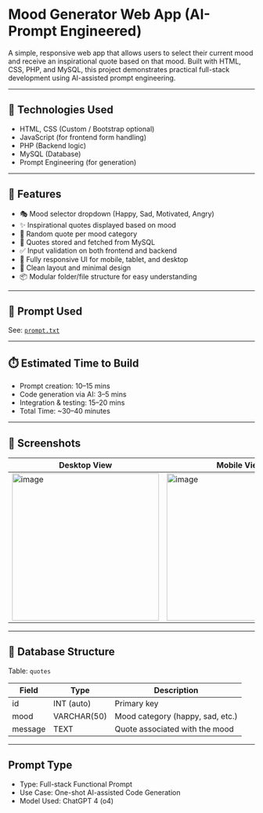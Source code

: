 # Mood Generator Web App (AI-Prompt Engineered)

A simple, responsive web app that allows users to select their current mood and receive an inspirational quote based on that mood. Built with HTML, CSS, PHP, and MySQL, this project demonstrates practical full-stack development using AI-assisted prompt engineering.

---

## 🔧 Technologies Used

- HTML, CSS (Custom / Bootstrap optional)
- JavaScript (for frontend form handling)
- PHP (Backend logic)
- MySQL (Database)
- Prompt Engineering (for generation)

---

## 🧪 Features

- 🎭 Mood selector dropdown (Happy, Sad, Motivated, Angry)
- ✨ Inspirational quotes displayed based on mood
- 🎲 Random quote per mood category
- 🧠 Quotes stored and fetched from MySQL
- ✅ Input validation on both frontend and backend
- 📱 Fully responsive UI for mobile, tablet, and desktop
- 🧼 Clean layout and minimal design
- 📦 Modular folder/file structure for easy understanding

---

## 🧠 Prompt Used

See: [`prompt.txt`](./prompt.txt)

---

## ⏱️ Estimated Time to Build

- Prompt creation: 10–15 mins  
- Code generation via AI: 3–5 mins  
- Integration & testing: 15–20 mins  
- Total Time: ~30–40 minutes

---

## 📸 Screenshots

| Desktop View                                                                                                           | Mobile View                                                                                                          |
|------------------------------------------------------------------------------------------------------------------------|----------------------------------------------------------------------------------------------------------------------|
|<img width="300" height="300" alt="image" src="https://github.com/user-attachments/assets/4911e4f7-c10a-4f5d-bdf9-a8414ec1e39c" />|<img width="300" height="300" alt="image" src="https://github.com/user-attachments/assets/ce4fde91-17aa-49ca-8c9d-1952d155f3f1" />


---

## 📂 Database Structure

Table: `quotes`

| Field    | Type           | Description                          |
|----------|----------------|--------------------------------------|
| id       | INT (auto)     | Primary key                          |
| mood     | VARCHAR(50)    | Mood category (happy, sad, etc.)     |
| message  | TEXT           | Quote associated with the mood       |

---
##  Prompt Type

- Type: Full-stack Functional Prompt  
- Use Case: One-shot AI-assisted Code Generation  
- Model Used: ChatGPT 4 (o4)

